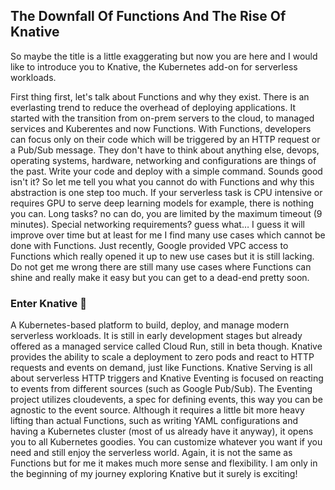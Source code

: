 ## The Downfall Of Functions And The Rise Of Knative

So maybe the title is a little exaggerating but now you are here and I would like to introduce you to Knative, the Kubernetes add-on for serverless workloads.

First thing first, let's talk about Functions and why they exist. There is an everlasting trend to reduce the overhead of deploying applications.
It started with the transition from on-prem servers to the cloud, to managed services and Kuberentes and now Functions.
With Functions, developers can focus only on their code which will be triggered by an HTTP request or a Pub/Sub message.
They don't have to think about anything else, devops, operating systems, hardware, networking and configurations are things of the past.
Write your code and deploy with a simple command. Sounds good isn't it?
So let me tell you what you cannot do with Functions and why this abstraction is one step too much.
If your serverless task is CPU intensive or requires GPU to serve deep learning models for example, there is nothing you can.
Long tasks? no can do, you are limited by the maximum timeout (9 minutes).
Special networking requirements? guess what… I guess it will improve over time but at least for me I find many use cases which cannot be done with Functions.
Just recently, Google provided VPC access to Functions which really opened it up to new use cases but it is still lacking.
Do not get me wrong there are still many use cases where Functions can shine and really make it easy but you can get to a dead-end pretty soon.

### Enter Knative 🚢

A Kubernetes-based platform to build, deploy, and manage modern serverless workloads.
It is still in early development stages but already offered as a managed service called Cloud Run, still in beta though.
Knative provides the ability to scale a deployment to zero pods and react to HTTP requests and events on demand, just like Functions.
Knative Serving is all about serverless HTTP triggers and Knative Eventing is focused on reacting to events from different sources (such as Google Pub/Sub).
The Eventing project utilizes cloudevents, a spec for defining events, this way you can be agnostic to the event source.
Although it requires a little bit more heavy lifting than actual Functions, such as writing YAML configurations and having a Kubernetes cluster (most of us already have it anyway), it opens you to all Kubernetes goodies.
You can customize whatever you want if you need and still enjoy the serverless world. Again, it is not the same as Functions but for me it makes much more sense and flexibility.
I am only in the beginning of my journey exploring Knative but it surely is exciting!
